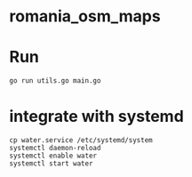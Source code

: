 # romania_osm_maps

# Run
```sh
go run utils.go main.go
```

# integrate with systemd
```
cp water.service /etc/systemd/system
systemctl daemon-reload
systemctl enable water
systemctl start water
```
